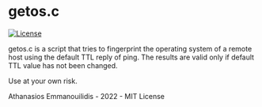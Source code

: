 # getos.c
[![License](https://img.shields.io/badge/License-MIT-red.svg)](https://github.com/athanasiosem/getos.c/blob/main/LICENSE)

getos.c is a script that tries to fingerprint the operating system of a remote host using the default TTL reply of ping.
The results are valid only if default TTL value has not been changed.

Use at your own risk.

Athanasios Emmanouilidis - 2022 - MIT License
